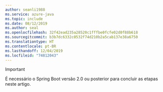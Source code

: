 ```yaml
---
author: seanli1988
ms.service: azure-java
ms.topic: include
ms.date: 08/12/2019
ms.author: seal
ms.openlocfilehash: 32f42ead235a28520c1fffbe0fcfe02d0f88b618
ms.sourcegitcommit: b3b7dc6332c0532f74d210b2a5cab137e38a6750
ms.translationtype: HT
ms.contentlocale: pt-BR
ms.lasthandoff: 12/04/2019
ms.locfileid: "74812043"
---
```

> [!IMPORTANT]
> É necessário o Spring Boot versão 2.0 ou posterior para concluir as etapas neste artigo.